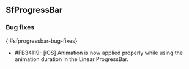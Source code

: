 ## SfProgressBar

### Bug fixes
{:#sfprogressbar-bug-fixes}

* \#FB34119- [iOS] Animation is now applied properly while using the animation duration in the Linear ProgressBar.